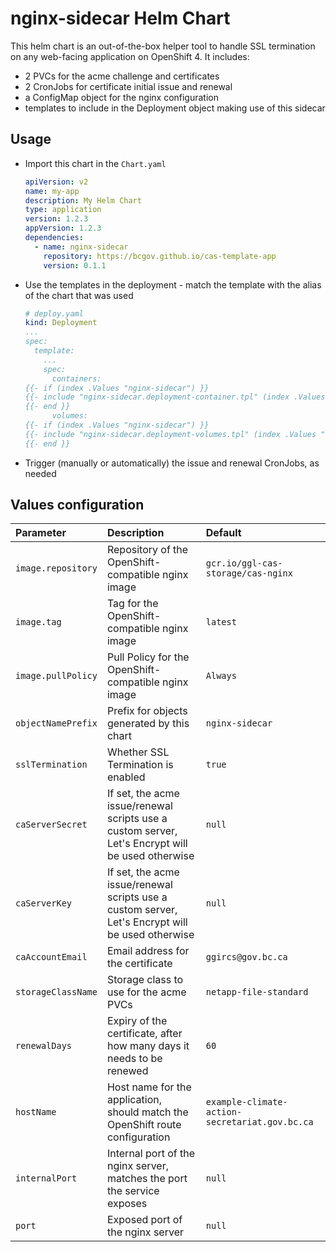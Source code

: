 # nginx-sidecar Helm Chart

This helm chart is an out-of-the-box helper tool to handle SSL termination on any web-facing application on OpenShift 4.
It includes:

- 2 PVCs for the acme challenge and certificates
- 2 CronJobs for certificate initial issue and renewal
- a ConfigMap object for the nginx configuration
- templates to include in the Deployment object making use of this sidecar

## Usage

- Import this chart in the `Chart.yaml`

  ```yaml
  apiVersion: v2
  name: my-app
  description: My Helm Chart
  type: application
  version: 1.2.3
  appVersion: 1.2.3
  dependencies:
    - name: nginx-sidecar
      repository: https://bcgov.github.io/cas-template-app
      version: 0.1.1
  ```

- Use the templates in the deployment - match the template with the alias of the chart that was used

  ```yaml
  # deploy.yaml
  kind: Deployment
  ...
  spec:
    template:
      ...
      spec:
        containers:
  {{- if (index .Values "nginx-sidecar") }}
  {{- include "nginx-sidecar.deployment-container.tpl" (index .Values "nginx-sidecar") | indent 6 }}
  {{- end }}
        volumes:
  {{- if (index .Values "nginx-sidecar") }}
  {{- include "nginx-sidecar.deployment-volumes.tpl" (index .Values "nginx-sidecar") | indent 8 }}
  {{- end }}
  ```

- Trigger (manually or automatically) the issue and renewal CronJobs, as needed

## Values configuration

| Parameter          | Description                                                                                      | Default                                        |
| :----------------- | :----------------------------------------------------------------------------------------------- | :--------------------------------------------- |
| `image.repository` | Repository of the OpenShift-compatible nginx image                                               | `gcr.io/ggl-cas-storage/cas-nginx`             |
| `image.tag`        | Tag for the OpenShift-compatible nginx image                                                     | `latest`                                       |
| `image.pullPolicy` | Pull Policy for the OpenShift-compatible nginx image                                             | `Always`                                       |
| `objectNamePrefix` | Prefix for objects generated by this chart                                                       | `nginx-sidecar`                                |
| `sslTermination`   | Whether SSL Termination is enabled                                                               | `true`                                         |
| `caServerSecret`   | If set, the acme issue/renewal scripts use a custom server, Let's Encrypt will be used otherwise | `null`                                         |
| `caServerKey`      | If set, the acme issue/renewal scripts use a custom server, Let's Encrypt will be used otherwise | `null`                                         |
| `caAccountEmail`   | Email address for the certificate                                                                | `ggircs@gov.bc.ca`                             |
| `storageClassName` | Storage class to use for the acme PVCs                                                           | `netapp-file-standard`                         |
| `renewalDays`      | Expiry of the certificate, after how many days it needs to be renewed                            | `60`                                           |
| `hostName`         | Host name for the application, should match the OpenShift route configuration                    | `example-climate-action-secretariat.gov.bc.ca` |
| `internalPort`     | Internal port of the nginx server, matches the port the service exposes                          | `null`                                         |
| `port`             | Exposed port of the nginx server                                                                 | `null`                                         |
